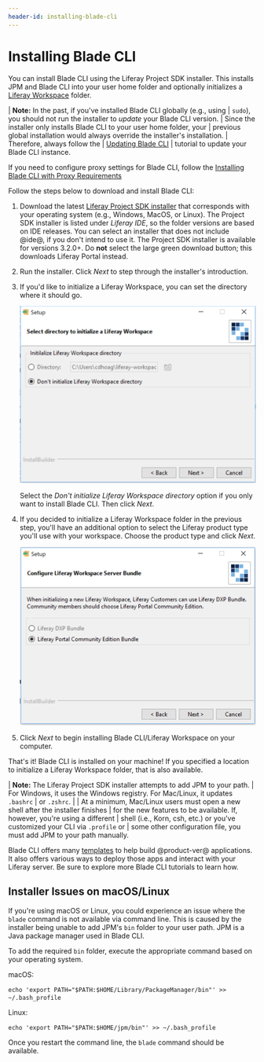 ```yaml
---
header-id: installing-blade-cli
---
```


# Installing Blade CLI

You can install Blade CLI using the Liferay Project SDK installer. This installs
JPM and Blade CLI into your user home folder and optionally initializes a
[Liferay Workspace](/docs/7-1/tutorials/-/knowledge_base/t/liferay-workspace)
folder.

| **Note:** In the past, if you've installed Blade CLI globally (e.g., using
| `sudo`), you should not run the installer to *update* your Blade CLI version.
| Since the installer only installs Blade CLI to your user home folder, your
| previous global installation would always override the installer's installation.
| Therefore, always follow the
| [Updating Blade CLI](/docs/7-1/tutorials/-/knowledge_base/t/updating-blade-cli)
| tutorial to update your Blade CLI instance.

If you need to configure proxy settings for Blade CLI, follow the
[Installing Blade CLI with Proxy Requirements](/docs/7-1/tutorials/-/knowledge_base/t/setting-blade-cli-proxy-requirments)

Follow the steps below to download and install Blade CLI:

1.  Download the latest
    [Liferay Project SDK installer](https://sourceforge.net/projects/lportal/files/Liferay%20IDE/)
    that corresponds with your operating system (e.g., Windows, MacOS, or
    Linux). The Project SDK installer is listed under *Liferay IDE*, so the
    folder versions are based on IDE releases. You can select an installer that
    does not include @ide@, if you don't intend to use it. The Project SDK
    installer is available for versions 3.2.0+. Do **not** select the large
    green download button; this downloads Liferay Portal instead.

2.  Run the installer. Click *Next* to step through the installer's
    introduction.

3.  If you'd like to initialize a Liferay Workspace, you can set the directory
    where it should go. 

    ![Figure 1: Determine where your Liferay Workspace should reside, if you want one.](../../../images/blade-installer-workspace-init.png)

    Select the *Don't initialize Liferay Workspace directory* option if you only
    want to install Blade CLI. Then click *Next*.

4.  If you decided to initialize a Liferay Workspace folder in the previous
    step, you'll have an additional option to select the Liferay product type
    you'll use with your workspace. Choose the product type and click *Next*.

    ![Figure 2: Select the product version you'll use with your Liferay Workspace.](../../../images/installer-workspace-type.png)

5.  Click *Next* to begin installing Blade CLI/Liferay Workspace on your
    computer.

That's it! Blade CLI is installed on your machine! If you specified a location
to initialize a Liferay Workspace folder, that is also available.

| **Note:** The Liferay Project SDK installer attempts to add JPM to your path.
| For Windows, it uses the Windows registry. For Mac/Linux, it updates `.bashrc`
| or `.zshrc`.
| 
| At a minimum, Mac/Linux users must open a new shell after the installer finishes
| for the new features to be available. If, however, you're using a different
| shell (i.e., Korn, csh, etc.) or you've customized your CLI via `.profile` or
| some other configuration file, you must add JPM to your path manually.

Blade CLI offers many
[templates](/docs/7-1/reference/-/knowledge_base/r/project-templates)
to help build @product-ver@ applications. It also offers various ways to deploy
those apps and interact with your Liferay server. Be sure to explore more Blade
CLI tutorials to learn how.

## Installer Issues on macOS/Linux

If you're using macOS or Linux, you could experience an issue where the `blade`
command is not available via command line. This is caused by the installer being
unable to add JPM's `bin` folder to your user path. JPM is a Java package
manager used in Blade CLI.

To add the required `bin` folder, execute the appropriate command based on your
operating system.

macOS:

    echo 'export PATH="$PATH:$HOME/Library/PackageManager/bin"' >> ~/.bash_profile

Linux:

    echo 'export PATH="$PATH:$HOME/jpm/bin"' >> ~/.bash_profile

Once you restart the command line, the `blade` command should be available.
